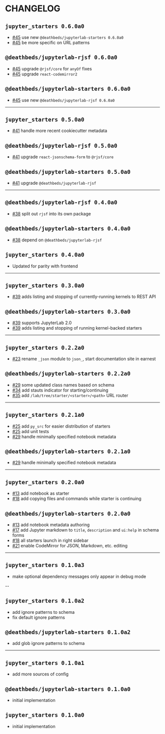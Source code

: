 # CHANGELOG

## `jupyter_starters 0.6.0a0`

- [#45][] use new `@deathbeds/jupyterlab-starters 0.6.0a0`
- [#45][] be more specific on URL patterns

## `@deathbeds/jupyterlab-rjsf 0.6.0a0`

- [#45][] upgrade `@rjsf/core` for `anyOf` fixes
- [#45][] upgrade `react-codemirror2`

## `@deathbeds/jupyterlab-starters 0.6.0a0`

- [#45][] use new `@deathbeds/jupyterlab-rjsf 0.6.0a0`

---

## `jupyter_starters 0.5.0a0`

- [#41][] handle more recent cookiecutter metadata

## `@deathbeds/jupyterlab-rjsf 0.5.0a0`

- [#41][] upgrade `react-jsonschema-form` to `@rjsf/core`

## `@deathbeds/jupyterlab-starters 0.5.0a0`

- [#41][] upgrade `@deathbeds/jupyterlab-rjsf`

---

## `@deathbeds/jupyterlab-rjsf 0.4.0a0`

- [#38][] split out `rjsf` into its own package

## `@deathbeds/jupyterlab-starters 0.4.0a0`

- [#38][] depend on `@deathbeds/jupyterlab-rjsf`

## `jupyter_starters 0.4.0a0`

- Updated for parity with frontend

---

## `jupyter_starters 0.3.0a0`

- [#39][] adds listing and stopping of currently-running kernels to REST API

## `@deathbeds/jupyterlab-starters 0.3.0a0`

- [#39][] supports JupyterLab 2.0
- [#39][] adds listing and stopping of running kernel-backed starters

---

## `jupyter_starters 0.2.2a0`

- [#23][] rename `_json` module to `json_`, start documentation site in earnest

## `@deathbeds/jupyterlab-starters 0.2.2a0`

- [#29][] some updated class names based on schema
- [#34][] add stauts indicator for starting/continuing
- [#35][] add `/lab/tree/starter/<starter>/<path>` URL router

---

## `jupyter_starters 0.2.1a0`

- [#25][] add `py_src` for easier distribution of starters
- [#25][] add unit tests
- [#29][] handle minimally specified notebook metadata

## `@deathbeds/jupyterlab-starters 0.2.1a0`

- [#29][] handle minimally specified notebook metadata

---

## `jupyter_starters 0.2.0a0`

- [#13][] add notebook as starter
- [#18][] add copying files and commands while starter is continuing

## `@deathbeds/jupyterlab-starters 0.2.0a0`

- [#13][] add notebook metadata authoring
- [#17][] add Jupyter markdown to `title`, `description` and `ui:help` in schema forms
- [#18][] all starters launch in right sidebar
- [#21][] enable CodeMirror for JSON, Markdown, etc. editing

---

## `jupyter_starters 0.1.0a3`

- make optional dependency messages only appear in debug mode

--

## `jupyter_starters 0.1.0a2`

- add ignore patterns to schema
- fix default ignore patterns

## `@deathbeds/jupyterlab-starters 0.1.0a2`

- add glob ignore patterns to schema

---

## `jupyter_starters 0.1.0a1`

- add more sources of config

## `@deathbeds/jupyterlab-starters 0.1.0a0`

- initial implementation

## `jupyter_starters 0.1.0a0`

- initial implementation

[#13]: https://github.com/deathbeds/jupyterlab-starters/pull/13
[#17]: https://github.com/deathbeds/jupyterlab-starters/pull/17
[#18]: https://github.com/deathbeds/jupyterlab-starters/pull/18
[#21]: https://github.com/deathbeds/jupyterlab-starters/pull/21
[#23]: https://github.com/deathbeds/jupyterlab-starters/pull/23
[#25]: https://github.com/deathbeds/jupyterlab-starters/pull/25
[#29]: https://github.com/deathbeds/jupyterlab-starters/pull/29
[#34]: https://github.com/deathbeds/jupyterlab-starters/pull/34
[#35]: https://github.com/deathbeds/jupyterlab-starters/pull/35
[#38]: https://github.com/deathbeds/jupyterlab-starters/pull/38
[#39]: https://github.com/deathbeds/jupyterlab-starters/pull/39
[#41]: https://github.com/deathbeds/jupyterlab-starters/pull/41
[#45]: https://github.com/deathbeds/jupyterlab-starters/pull/45
